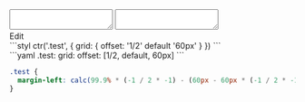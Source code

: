 <div data-size="125" class="code-cont" data-example="gutter">
    <div class="code">
        <div class="code-wrap">
            <textarea id="stylus"></textarea>
            <textarea id="css"></textarea>
            <div class="edit-code">
                <span>Edit</span>
            </div>
        </div>
    </div>
</div>


<div data-size="125" data-examples="stylus"></div>
```styl
ctr('.test', {
  grid: {
    offset: '1/2' default '60px'
  }
})
```

<div data-size="125" data-examples="yaml"></div>
```yaml
.test:
  grid:
    offset: [1/2, default, 60px]
```

```css
.test {
  margin-left: calc(99.9% * (-1 / 2 * -1) - (60px - 60px * (-1 / 2 * -1)) + 60px) !important;
}
```
<div class="cf"></div>
